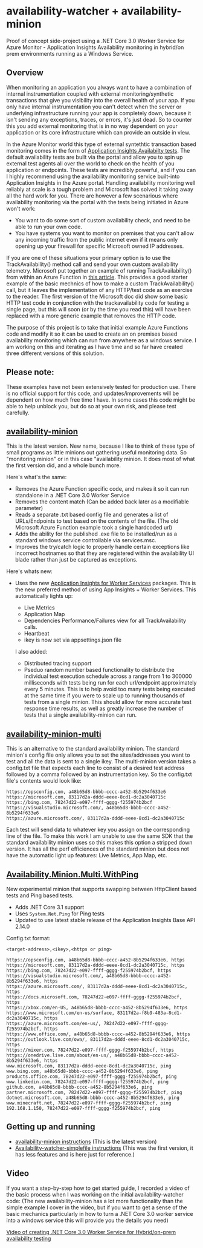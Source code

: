 # availability-watcher + availability-minion
Proof of concept side-project using a .NET Core 3.0 Worker Service for Azure Monitor - Application Insights Availability monitoring in hybrid/on prem environments running as a Windows Service.

## Overview

When monitoring an application you always want to have a combination of internal instrumentation coupled with external monitoring/synthetic transactions that give you visibility into the overall health of your app. If you only have internal instrumentation you can't detect when the server or underlying infrastructure running your app is completely down, because it isn't sending any exceptions, traces, or errors, it's just dead. So to counter this you add external monitoring that is in no way dependent on your application or its core infrastructure which can provide an outside in view.

In the Azure Monitor world this type of external syntethtic transaction based monitoring comes in the form of [Application Insights Availabilty tests](https://docs.microsoft.com/azure/azure-monitor/app/monitor-web-app-availability). The default availability tests are built via the portal and allow you to spin up external test agents all over the world to check on the health of you application or endpoints. These tests are incredibly powerful, and if you can I highly recommend using the availability monitoring service built-into Application Insights in the Azure portal. Handling availability monitoring well reliably at scale is a tough problem and Microsoft has solved it taking away all the hard work for you. There are however a few scenarious where availability monitoring via the portal with the tests being initiated in Azure won't work:
  - You want to do some sort of custom availability check, and need to be able to run your own code.
  - You have systems you want to monitor on premises that you can't allow any incoming traffic from the public internet even if it means only opening up your firewall for specific Microsoft owned IP addresses.
  
If you are one of these situations your primary option is to use the TrackAvailability() method call and send your own custom availability telemetry. Microsoft put together an example of running TrackAvailability() from within an Azure Function in [this article](https://docs.microsoft.com/azure/azure-monitor/app/availability-azure-functions). This provides a good starter example of the basic mechnics of how to make a custom TrackAvailability() call, but it leaves the implementation of any HTTP/test code as an exercise to the reader. The first version of the Microsoft doc did show some basic HTTP test code in conjunction with the trackavailability code for testing a single page, but this will soon (or by the time you read this) will have been replaced with a more generic example that removes the HTTP code.

The purpose of this project is to take that initial example Azure Functions code and modify it so it can be used to create an on premises based availability monitoring which can run from anywhere as a windows service. I am working on this and iterating as I have time and so far have created three different versions of this solution.

## Please note:

These examples have not been extensively tested for production use. There is no official support for this code, and updates/improvements will be dependent on how much free time I have. In some cases this code might be able to help unblock you, but do so at your own risk, and please test carefully.

## [availability-minion](https://github.com/mrbullwinkle/availability-watcher/tree/master/availability-minion)

This is the latest version. New name, because I like to think of these type of small programs as little minions out gathering useful monitoring data. So "monitoring minion" or in this case "availability minion. It does most of what the first version did, and a whole bunch more. 

Here's what's the same:
- Removes the Azure Function specific code, and makes it so it can run standalone in a .NET Core 3.0 Worker Service
- Removes the content match (Can be added back later as a modifiable parameter)
- Reads a separate .txt based config file and generates a list of URLs/Endpoints to test based on the contents of the file. (The old Microsoft Azure Function example took a single hardcoded url)
- Adds the ability for the published .exe file to be installed/run as a standard windows service controllable via services.msc.
- Improves the try/catch logic to properly handle certain exceptions like incorrect hostnames so that they are registered within the availability UI blade rather than just be captured as exceptions.

Here's whats new:
- Uses the new [Application Insights for Worker Services](https://docs.microsoft.com/azure/azure-monitor/app/worker-service) packages. This is the new preferred method of using App Insights + Worker Services. This automatically lights up:
  * Live Metrics
  * Application Map
  * Dependencies Performance/Failures view for all TrackAvailability calls.
  * Heartbeat
  * ikey is now set via appsettings.json file

  I also added:
  - Distributed tracing support
  - Pseduo random number based functionality to distribute the individual test execution schedule across a range from 1 to 300000 milliseconds with tests being run for each url/endpoint approximately every 5 minutes. This is to help avoid too many tests being executed at the same time if you were to scale up to running thousands of tests from a single minion. This should allow for more accurate test response time results, as well as greatly increase the number of tests that a single availability-minion can run.
  
## [availability-minion-multi](https://github.com/mrbullwinkle/availability-watcher/tree/master/availability-minion-multi)

This is an alternative to the standard availability minion. The standard minion's config file only allows you to set the sites/addresses you want to test and all the data is sent to a single ikey. The multi-minion version takes a config.txt file that expects each line to consist of a desired test address followed by a comma followed by an instrumentation key. So the config.txt file's contents would look like:

```
https://opsconfig.com, a48b65d8-bbbb-cccc-a452-8b5294f633e6
https://microsoft.com, 83117d2a-dddd-eeee-8cd1-dc2a3040715c
https://bing.com, 78247d22-e097-ffff-gggg-f255974b2bcf
https://visualstudio.microsoft.com/, a48b65d8-bbbb-cccc-a452-8b5294f633e6
https://azure.microsoft.com/, 83117d2a-dddd-eeee-8cd1-dc2a3040715c
```

Each test will send data to whatever key you assign on the corresponding line of the file. To make this work I am unable to use the same SDK that the standard availability minion uses so this makes this option a stripped down version. It has all the perf efficiences of the standard minion but does not have the automatic light up features: Live Metrics, App Map, etc.

## [Availability.Minion.Multi.WithPing](https://github.com/mrbullwinkle/availability-minion/tree/master/Availability.Minion.Multi.WithPing)

New experimental minion that supports swapping between HttpClient based tests and Ping based tests.

- Adds .NET Core 3.1 support
- Uses `System.Net.Ping` for Ping tests
- Updated to use latest stable release of the Application Insights Base API 2.14.0

Config.txt format:

`<target-address>,<ikey>,<https or ping>`

```
https://opsconfig.com, a48b65d8-bbbb-cccc-a452-8b5294f633e6, https
https://microsoft.com, 83117d2a-dddd-eeee-8cd1-dc2a3040715c, https
https://bing.com, 78247d22-e097-ffff-gggg-f255974b2bcf, https
https://visualstudio.microsoft.com/, a48b65d8-bbbb-cccc-a452-8b5294f633e6, https
https://azure.microsoft.com/, 83117d2a-dddd-eeee-8cd1-dc2a3040715c, https
https://docs.microsoft.com, 78247d22-e097-ffff-gggg-f255974b2bcf, https
https://xbox.com/en-US, a48b65d8-bbbb-cccc-a452-8b5294f633e6, https
https://www.microsoft.com/en-us/surface, 83117d2a-f8b9-483a-8cd1-dc2a3040715c, https
https://azure.microsoft.com/en-us/, 78247d22-e097-ffff-gggg-f255974b2bcf, https
https://www.office.com/, a48b65d8-bbbb-cccc-a452-8b5294f633e6, https
https://outlook.live.com/owa/, 83117d2a-dddd-eeee-8cd1-dc2a3040715c, https
https://mixer.com, 78247d22-e097-ffff-gggg-f255974b2bcf, https
https://onedrive.live.com/about/en-us/, a48b65d8-bbbb-cccc-a452-8b5294f633e6, https
www.microsoft.com, 83117d2a-dddd-eeee-8cd1-dc2a3040715c, ping
www.bing.com, a48b65d8-bbbb-cccc-a452-8b5294f633e6, ping
products.office.com, 78247d22-e097-ffff-gggg-f255974b2bcf, ping
www.linkedin.com, 78247d22-e097-ffff-gggg-f255974b2bcf, ping
github.com, a48b65d8-bbbb-cccc-a452-8b5294f633e6, ping
partner.microsoft.com, 78247d22-e097-ffff-gggg-f255974b2bcf, ping
dotnet.microsoft.com, a48b65d8-bbbb-cccc-a452-8b5294f633e6, ping
www.minecraft.net, 78247d22-e097-ffff-gggg-f255974b2bcf, ping
192.168.1.150, 78247d22-e097-ffff-gggg-f255974b2bcf, ping
```


## Getting up and running

* [availability-minion instructions](availability-minion/instructions.md) (This is the latest version)
* [Availability-watcher-simplefile instructions](Availability-Watcher-simplefile/instructions.md) (This was the first version, it has less features and is here just for reference.)

## Video

If you want a step-by-step how to get started guide, I recorded a video of the basic process when I was working on the initial availability-watcher code: (The new availability-minion has a lot more functionality than the simple example I cover in the video, but if you want to get a sense of the basic mechanics particularly in how to turn a .NET Core 3.0 worker service into a windows service this will provide you the details you need)

[Video of creating .NET Core 3.0 Worker Service for Hybrid/on-prem availability testing](https://www.youtube.com/watch?v=nAt1NbDLalQ&feature=youtu.be)
